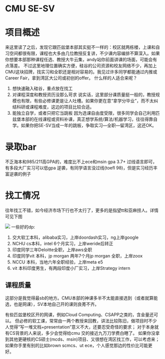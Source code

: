 # CMU SE-SV

# 项目概述
来这里读了之后，发现它跟匹兹堡本部其实挺不一样的：校区就两栋楼，上课和自习空间都很有限，课程也大多由几位教授反复讲，不少课内容编排不算深入。如果你想要本部那种课程任选、教授大牛云集，andy站你前面讲课的场面，可能会有点落差。
不过这里地理位置确实方便，硅谷的公司资源和校友网络不少，再加上CMU这块招牌，找实习和全职还是相对容易的。我见过许多同学都能通过内推或Career Fair，拿到湾区大公司或初创的offer。
什么样的人适合来呢？
1. 想快速融入硅谷，重点放在找工
2. 对课程深度和教授资历没那么苛求
说实话，这里部分课质量挺一般的，教授规模也有限，有些必修课更是让人吐槽。如果你更在意“拿学分毕业”，而不太纠结科研或课程难度，这边的项目比较合适。
3. 能独立自学，或者只把它当跳板
因为选课自由度受限，很多同学会自己利用匹兹堡本部的在线课程或资料补课，真正想学系统/算法/机器学习，往往得靠自学。如果你把SE-SV当成一年的跳板，争取实习—全职—留湾区，这还OK。


# 录取bar 
不乏海本和985/211高GPA的，难度比不上ece和msin
gpa 3.7+ 过线语言即可，有多段大厂实习可以低gpa 逆袭，有同学语言没过线(toefl 98)，但是实习经历丰富逆袭的例子
# 找工情况
往年找工不错，如今经济市场下行也不太行了，更多的是指望tt和亚麻捞人。详情可见下图

![](/img/sesvcarrer.png)
一些好的dp:
1. 交大软工本科，alibaba实习，上岸doordash实习，ng上岸google
2. NCHU cs本科，intel 6个月实习，上岸weride后转正
3. 印度同学三年Deloitte全职，上岸aws全职
4. 印度同学vit 本科，jp morgan 两年7个月jp morgan 全职，上岸zoox
5. NCCU 本科，当地六年全职经验，上岸meta e5
6. vit 本科印度男生，有两段印度小厂实习，上岸Strategy intern

## 课程质量
这部分是我觉得最sb的地方。CMU本部的神课多半不太能直接选到（或者就算能选，也是网课），SV本地自己开的课则良莠不齐。

有些匹兹堡校区开的网课，例如Cloud Computing、CSAPP之类的，含金量还可以。
但必修的软工课，常常由一两个教授来回教，讲法比较陈旧，做项目时不少人觉得“写一堆文档+presentation”意义不大，还要忍受奇怪的要求；
对于本身就有CS背景的人来说，多少会觉得给cmu 交的接近九万刀学费白瞎了。
如果你没拿到其他更硬核的CS硕士(mcds、msin)项目、又很想在湾区找工作，可以考虑来；如果你手里有别的比如brown scmcs、ut ece，个人感觉那边的性价比可能更好。